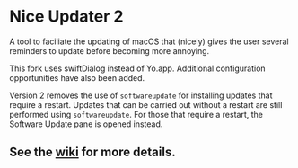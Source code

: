 # Nice Updater 2

A tool to faciliate the updating of macOS that (nicely) gives the user several reminders to update before becoming more annoying.

This fork uses swiftDialog instead of Yo.app. Additional configuration opportunities have also been added.

Version 2 removes the use of `softwareupdate` for installing updates that require a restart. Updates that can be carried out without a restart are still performed using `softwareupdate`. For those that require a restart, the Software Update pane is opened instead.

## See the [wiki](https://github.com/grahampugh/nice-updater/wiki) for more details.
